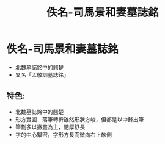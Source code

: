﻿---
title: '佚名-司馬景和妻墓誌銘'
tags: ['碑刻', '楷書']
order: 6
---
# 佚名-司馬景和妻墓誌銘
* 北魏墓誌銘中的翹楚
* 又名「孟敬訓墓誌銘」

## 特色:
* 北魏墓誌銘中的翹楚
* 形方實圓．落筆轉折雖然形狀方峻，但都是以中鋒出筆
* 筆劃多以撇畫為主，肥厚舒長
* 字的中心緊密，字形方長而微向右上欹側
